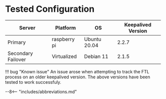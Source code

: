 # Tested Configuration

Server | Platform | OS | Keepalived Version
------ | -------- | -- | ------------------
Primary | raspberry pi | Ubuntu 20.04 | 2.2.7
Secondary Failover | Virtualized | Debian 11 | 2.1.5

!!! bug "Known issue"
    An issue arose when attempting to track the FTL process on an older keepalived version. The above versions have been tested to work successfuly.

--8<-- "includes/abbreviations.md"
